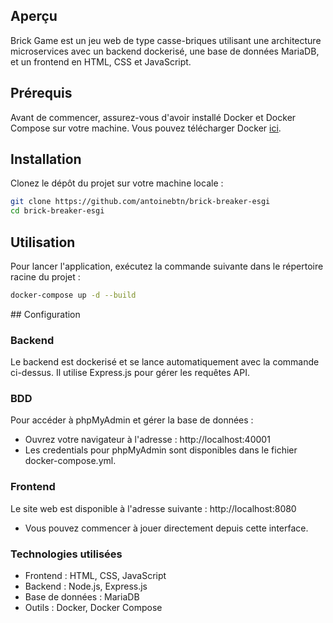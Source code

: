## Aperçu
Brick Game est un jeu web de type casse-briques utilisant une architecture microservices avec un backend dockerisé, une base de données MariaDB, et un frontend en HTML, CSS et JavaScript.

## Prérequis
Avant de commencer, assurez-vous d'avoir installé Docker et Docker Compose sur votre machine. Vous pouvez télécharger Docker [ici](https://www.docker.com/products/docker-desktop).

## Installation
Clonez le dépôt du projet sur votre machine locale :
```bash
git clone https://github.com/antoinebtn/brick-breaker-esgi
cd brick-breaker-esgi
```

## Utilisation
Pour lancer l'application, exécutez la commande suivante dans le répertoire racine du projet :
```bash
docker-compose up -d --build
```

## Configuration
### Backend
Le backend est dockerisé et se lance automatiquement avec la commande ci-dessus. Il utilise Express.js pour gérer les requêtes API.

### BDD

Pour accéder à phpMyAdmin et gérer la base de données :
- Ouvrez votre navigateur à l'adresse : http://localhost:40001
- Les credentials pour phpMyAdmin sont disponibles dans le fichier docker-compose.yml.

### Frontend
Le site web est disponible à l'adresse suivante : http://localhost:8080
- Vous pouvez commencer à jouer directement depuis cette interface.

### Technologies utilisées
- Frontend : HTML, CSS, JavaScript
- Backend : Node.js, Express.js
- Base de données : MariaDB
- Outils : Docker, Docker Compose
